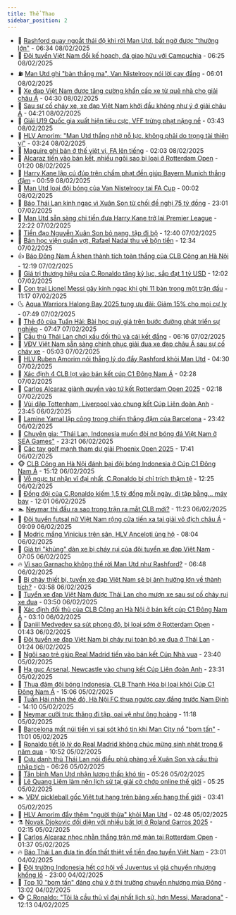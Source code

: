 ```yaml
---
title: Thể Thao
sidebar_position: 2
---
```


<!-- dantri-the-thao:START -->
- 🎡 [Rashford quay ngoắt thái độ khi rời Man Utd, bất ngờ được &quot;thưởng lớn&quot;](https://dantri.com.vn/the-thao/rashford-quay-ngoat-thai-do-khi-roi-man-utd-bat-ngo-duoc-thuong-lon-20250208133328565.htm) - 06:34 08/02/2025
- 💯 [Đội tuyển Việt Nam đổi kế hoạch, đá giao hữu với Campuchia](https://dantri.com.vn/the-thao/doi-tuyen-viet-nam-doi-ke-hoach-da-giao-huu-voi-campuchia-20250208133812001.htm) - 06:25 08/02/2025
- ⛽️ [Man Utd ghi &quot;bàn thắng ma&quot;, Van Nistelrooy nói lời cay đắng](https://dantri.com.vn/the-thao/man-utd-ghi-ban-thang-ma-van-nistelrooy-noi-loi-cay-dang-20250208124335432.htm) - 06:01 08/02/2025
- 💃 [Xe đạp Việt Nam được tăng cường khẩn cấp xe từ quê nhà cho giải châu Á](https://dantri.com.vn/the-thao/xe-dap-viet-nam-duoc-tang-cuong-khan-cap-xe-tu-que-nha-cho-giai-chau-a-20250208112845025.htm) - 04:30 08/02/2025
- 🌈 [Sau sự cố cháy xe, xe đạp Việt Nam khởi đầu không như ý ở giải châu Á](https://dantri.com.vn/the-thao/sau-su-co-chay-xe-xe-dap-viet-nam-khoi-dau-khong-nhu-y-o-giai-chau-a-20250208110630692.htm) - 04:21 08/02/2025
- 🦅 [Giải U19 Quốc gia xuất hiện tiêu cực, VFF trừng phạt nặng nề](https://dantri.com.vn/the-thao/giai-u19-quoc-gia-xuat-hien-tieu-cuc-vff-trung-phat-nang-ne-20250208104315539.htm) - 03:43 08/02/2025
- 🌝 [HLV Amorim: &quot;Man Utd thắng nhờ nỗ lực, không phải do trọng tài thiên vị&quot;](https://dantri.com.vn/the-thao/hlv-amorim-man-utd-thang-nho-no-luc-khong-phai-do-trong-tai-thien-vi-20250208100404076.htm) - 03:24 08/02/2025
- 🚀 [Maguire ghi bàn ở thế việt vị, FA lên tiếng](https://dantri.com.vn/the-thao/maguire-ghi-ban-o-the-viet-vi-fa-len-tieng-20250208083733023.htm) - 02:03 08/02/2025
- 🎉 [Alcaraz tiến vào bán kết, nhiều ngôi sao bị loại ở Rotterdam Open](https://dantri.com.vn/the-thao/alcaraz-tien-vao-ban-ket-nhieu-ngoi-sao-bi-loai-o-rotterdam-open-20250208081446062.htm) - 01:20 08/02/2025
- 📝 [Harry Kane lập cú đúp trên chấm phạt đền giúp Bayern Munich thắng đậm](https://dantri.com.vn/the-thao/harry-kane-lap-cu-dup-tren-cham-phat-den-giup-bayern-munich-thang-dam-20250208072909885.htm) - 00:59 08/02/2025
- 🦄 [Man Utd loại đội bóng của Van Nistelrooy tại FA Cup](https://dantri.com.vn/the-thao/man-utd-loai-doi-bong-cua-van-nistelrooy-tai-fa-cup-20250208074825695.htm) - 00:02 08/02/2025
- 🎉 [Báo Thái Lan kinh ngạc vì Xuân Son từ chối đề nghị 75 tỷ đồng](https://dantri.com.vn/the-thao/bao-thai-lan-kinh-ngac-vi-xuan-son-tu-choi-de-nghi-75-ty-dong-20250208005651891.htm) - 23:01 07/02/2025
- 💼 [Man Utd sẵn sàng chi tiền đưa Harry Kane trở lại Premier League](https://dantri.com.vn/the-thao/man-utd-san-sang-chi-tien-dua-harry-kane-tro-lai-premier-league-20250207182926039.htm) - 22:22 07/02/2025
- 🤡 [Tiền đạo Nguyễn Xuân Son bỏ nạng, tập đi bộ](https://dantri.com.vn/the-thao/tien-dao-nguyen-xuan-son-bo-nang-tap-di-bo-20250207202655595.htm) - 12:40 07/02/2025
- 🦆 [Bán học viện quần vợt, Rafael Nadal thu về bộn tiền](https://dantri.com.vn/the-thao/ban-hoc-vien-quan-vot-rafael-nadal-thu-ve-bon-tien-20250207193337605.htm) - 12:34 07/02/2025
- 👍 [Báo Đông Nam Á khen thành tích toàn thắng của CLB Công an Hà Nội](https://dantri.com.vn/the-thao/bao-dong-nam-a-khen-thanh-tich-toan-thang-cua-clb-cong-an-ha-noi-20250207160624494.htm) - 12:19 07/02/2025
- 💼 [Giá trị thương hiệu của C.Ronaldo tăng kỷ lục, sắp đạt 1 tỷ USD](https://dantri.com.vn/the-thao/gia-tri-thuong-hieu-cua-cronaldo-tang-ky-luc-sap-dat-1-ty-usd-20250207190236707.htm) - 12:02 07/02/2025
- 🦒 [Con trai Lionel Messi gây kinh ngạc khi ghi 11 bàn trong một trận đấu](https://dantri.com.vn/the-thao/con-trai-lionel-messi-gay-kinh-ngac-khi-ghi-11-ban-trong-mot-tran-dau-20250207181718592.htm) - 11:17 07/02/2025
- 🌜 [Aqua Warriors Halong Bay 2025 tung ưu đãi: Giảm 15% cho mọi cự ly](https://dantri.com.vn/the-thao/aqua-warriors-halong-bay-2025-tung-uu-dai-giam-15-cho-moi-cu-ly-20250207144329742.htm) - 07:49 07/02/2025
- 🦆 [Thẻ đỏ của Tuấn Hải: Bài học quý giá trên bước đường phát triển sự nghiệp](https://dantri.com.vn/the-thao/the-do-cua-tuan-hai-bai-hoc-quy-gia-tren-buoc-duong-phat-trien-su-nghiep-20250207120008742.htm) - 07:47 07/02/2025
- 💪 [Cầu thủ Thái Lan chơi xấu đối thủ và cái kết đắng](https://dantri.com.vn/the-thao/cau-thu-thai-lan-choi-xau-doi-thu-va-cai-ket-dang-20250207131600387.htm) - 06:16 07/02/2025
- 🧠 [VĐV Việt Nam sẵn sàng chinh phục giải đua xe đạp châu Á sau sự cố cháy xe](https://dantri.com.vn/the-thao/vdv-viet-nam-san-sang-chinh-phuc-giai-dua-xe-dap-chau-a-sau-su-co-chay-xe-20250207115830438.htm) - 05:03 07/02/2025
- 🦄 [HLV Ruben Amorim nói thẳng lý do đẩy Rashford khỏi Man Utd](https://dantri.com.vn/the-thao/hlv-ruben-amorim-noi-thang-ly-do-day-rashford-khoi-man-utd-20250207111600948.htm) - 04:30 07/02/2025
- 🥸 [Xác định 4 CLB lọt vào bán kết cúp C1 Đông Nam Á](https://dantri.com.vn/the-thao/xac-dinh-4-clb-lot-vao-ban-ket-cup-c1-dong-nam-a-20250207092823774.htm) - 02:28 07/02/2025
- 🤠 [Carlos Alcaraz giành quyền vào tứ kết Rotterdam Open 2025](https://dantri.com.vn/the-thao/carlos-alcaraz-gianh-quyen-vao-tu-ket-rotterdam-open-2025-20250207091659401.htm) - 02:18 07/02/2025
- 👺 [Vùi dập Tottenham, Liverpool vào chung kết Cúp Liên đoàn Anh](https://dantri.com.vn/the-thao/vui-dap-tottenham-liverpool-vao-chung-ket-cup-lien-doan-anh-20250207064522350.htm) - 23:45 06/02/2025
- 📝 [Lamine Yamal lập công trong chiến thắng đậm của Barcelona](https://dantri.com.vn/the-thao/lamine-yamal-lap-cong-trong-chien-thang-dam-cua-barcelona-20250207064041402.htm) - 23:42 06/02/2025
- 🦆 [Chuyên gia: &quot;Thái Lan, Indonesia muốn đòi nợ bóng đá Việt Nam ở SEA Games&quot;](https://dantri.com.vn/the-thao/chuyen-gia-thai-lan-indonesia-muon-doi-no-bong-da-viet-nam-o-sea-games-20250207001558012.htm) - 23:21 06/02/2025
- 🥳 [Các tay golf mạnh tham dự giải Phoenix Open 2025](https://dantri.com.vn/the-thao/cac-tay-golf-manh-tham-du-giai-phoenix-open-2025-20250206153218147.htm) - 17:41 06/02/2025
- 🐵 [CLB Công an Hà Nội đánh bại đội bóng Indonesia ở Cúp C1 Đông Nam Á](https://dantri.com.vn/the-thao/clb-cong-an-ha-noi-danh-bai-doi-bong-indonesia-o-cup-c1-dong-nam-a-20250206220712539.htm) - 15:12 06/02/2025
- 🤩 [Vỗ ngực tự nhận vĩ đại nhất, C.Ronaldo bị chỉ trích thậm tệ](https://dantri.com.vn/the-thao/vo-nguc-tu-nhan-vi-dai-nhat-cronaldo-bi-chi-trich-tham-te-20250206192534590.htm) - 12:25 06/02/2025
- 🤠 [Đồng đội của C.Ronaldo kiếm 1,5 tỷ đồng mỗi ngày, đi tập bằng… máy bay](https://dantri.com.vn/the-thao/dong-doi-cua-cronaldo-kiem-15-ty-dong-moi-ngay-di-tap-bang-may-bay-20250206184528505.htm) - 12:01 06/02/2025
- 🏊 [Neymar thi đấu ra sao trong trận ra mắt CLB mới?](https://dantri.com.vn/the-thao/neymar-thi-dau-ra-sao-trong-tran-ra-mat-clb-moi-20250206182214715.htm) - 11:23 06/02/2025
- 🗽 [Đội tuyển futsal nữ Việt Nam rộng cửa tiến xa tại giải vô địch châu Á](https://dantri.com.vn/the-thao/doi-tuyen-futsal-nu-viet-nam-rong-cua-tien-xa-tai-giai-vo-dich-chau-a-20250206160443047.htm) - 09:09 06/02/2025
- 🚀 [Modric mắng Vinicius trên sân, HLV Anceloti ủng hộ](https://dantri.com.vn/the-thao/modric-mang-vinicius-tren-san-hlv-anceloti-ung-ho-20250206132304162.htm) - 08:04 06/02/2025
- 🎉 [Giá trị &quot;khủng&quot; dàn xe bị cháy rụi của đội tuyển xe đạp Việt Nam](https://dantri.com.vn/the-thao/gia-tri-khung-dan-xe-bi-chay-rui-cua-doi-tuyen-xe-dap-viet-nam-20250206133915778.htm) - 07:05 06/02/2025
- 🔥 [Vì sao Garnacho không thể rời Man Utd như Rashford?](https://dantri.com.vn/the-thao/vi-sao-garnacho-khong-the-roi-man-utd-nhu-rashford-20250206134809518.htm) - 06:48 06/02/2025
- 🎉 [Bị cháy thiết bị, tuyển xe đạp Việt Nam sẽ bị ảnh hưởng lớn về thành tích?](https://dantri.com.vn/the-thao/bi-chay-thiet-bi-tuyen-xe-dap-viet-nam-se-bi-anh-huong-lon-ve-thanh-tich-20250206104519541.htm) - 03:58 06/02/2025
- 🎡 [Tuyển xe đạp Việt Nam được Thái Lan cho mượn xe sau sự cố cháy rụi xe đua](https://dantri.com.vn/the-thao/tuyen-xe-dap-viet-nam-duoc-thai-lan-cho-muon-xe-sau-su-co-chay-rui-xe-dua-20250206104341536.htm) - 03:50 06/02/2025
- 🐻 [Xác định đối thủ của CLB Công an Hà Nội ở bán kết cúp C1 Đông Nam Á](https://dantri.com.vn/the-thao/xac-dinh-doi-thu-cua-clb-cong-an-ha-noi-o-ban-ket-cup-c1-dong-nam-a-20250206101038653.htm) - 03:10 06/02/2025
- 🌊 [Daniil Medvedev sa sút phong độ, bị loại sớm ở Rotterdam Open](https://dantri.com.vn/the-thao/daniil-medvedev-sa-sut-phong-do-bi-loai-som-o-rotterdam-open-20250206083351609.htm) - 01:43 06/02/2025
- 💃 [Đội tuyển xe đạp Việt Nam bị cháy rụi toàn bộ xe đua ở Thái Lan](https://dantri.com.vn/the-thao/doi-tuyen-xe-dap-viet-nam-bi-chay-rui-toan-bo-xe-dua-o-thai-lan-20250206083339909.htm) - 01:24 06/02/2025
- 🤔 [Ngôi sao trẻ giúp Real Madrid tiến vào bán kết Cúp Nhà vua](https://dantri.com.vn/the-thao/ngoi-sao-tre-giup-real-madrid-tien-vao-ban-ket-cup-nha-vua-20250206063910023.htm) - 23:40 05/02/2025
- 🤭 [Hạ gục Arsenal, Newcastle vào chung kết Cúp Liên đoàn Anh](https://dantri.com.vn/the-thao/ha-guc-arsenal-newcastle-vao-chung-ket-cup-lien-doan-anh-20250206063102726.htm) - 23:31 05/02/2025
- 👹 [Thua đậm đội bóng Indonesia, CLB Thanh Hóa bị loại khỏi Cúp C1 Đông Nam Á](https://dantri.com.vn/the-thao/thua-dam-doi-bong-indonesia-clb-thanh-hoa-bi-loai-khoi-cup-c1-dong-nam-a-20250205220303098.htm) - 15:06 05/02/2025
- 🗽 [Tuấn Hải nhận thẻ đỏ, Hà Nội FC thua ngược cay đắng trước Nam Định](https://dantri.com.vn/the-thao/tuan-hai-nhan-the-do-ha-noi-fc-thua-nguoc-cay-dang-truoc-nam-dinh-20250205204723736.htm) - 14:10 05/02/2025
- 🥳 [Neymar cưỡi trực thăng đi tập, oai vệ như ông hoàng](https://dantri.com.vn/the-thao/neymar-cuoi-truc-thang-di-tap-oai-ve-nhu-ong-hoang-20250205181814980.htm) - 11:18 05/02/2025
- 💃 [Barcelona mất núi tiền vì sai sót khó tin khi Man City nổ &quot;bom tấn&quot;](https://dantri.com.vn/the-thao/barcelona-mat-nui-tien-vi-sai-sot-kho-tin-khi-man-city-no-bom-tan-20250205175454282.htm) - 11:01 05/02/2025
- 🧰 [Ronaldo tiết lộ lý do Real Madrid không chúc mừng sinh nhật trong 6 năm qua](https://dantri.com.vn/the-thao/ronaldo-tiet-lo-ly-do-real-madrid-khong-chuc-mung-sinh-nhat-trong-6-nam-qua-20250205154900458.htm) - 10:52 05/02/2025
- 💪 [Cựu danh thủ Thái Lan nói điều phũ phàng về Xuân Son và cầu thủ nhập tịch](https://dantri.com.vn/the-thao/cuu-danh-thu-thai-lan-noi-dieu-phu-phang-ve-xuan-son-va-cau-thu-nhap-tich-20250205132611049.htm) - 06:26 05/02/2025
- 🚀 [Tân binh Man Utd nhận lương thấp khó tin](https://dantri.com.vn/the-thao/tan-binh-man-utd-nhan-luong-thap-kho-tin-20250205122621458.htm) - 05:26 05/02/2025
- 🤠 [Lê Quang Liêm làm nên lịch sử tại giải cờ chớp online thế giới](https://dantri.com.vn/the-thao/le-quang-liem-lam-nen-lich-su-tai-giai-co-chop-online-the-gioi-20250205145203000.htm) - 05:25 05/02/2025
- 🏊 [VĐV pickleball gốc Việt tụt hạng trên bảng xếp hạng thế giới](https://dantri.com.vn/the-thao/vdv-pickleball-goc-viet-tut-hang-tren-bang-xep-hang-the-gioi-20250205104113680.htm) - 03:41 05/02/2025
- 🦄 [HLV Amorim đẩy thêm &quot;người thừa&quot; khỏi Man Utd](https://dantri.com.vn/the-thao/hlv-amorim-day-them-nguoi-thua-khoi-man-utd-20250205094825276.htm) - 02:48 05/02/2025
- ⚗️ [Novak Djokovic đối diện với nhiều bất lợi ở Roland Garros 2025](https://dantri.com.vn/the-thao/novak-djokovic-doi-dien-voi-nhieu-bat-loi-o-roland-garros-2025-20250205090546944.htm) - 02:15 05/02/2025
- 🥷 [Carlos Alcaraz nhọc nhằn thắng trận mở màn tại Rotterdam Open](https://dantri.com.vn/the-thao/carlos-alcaraz-nhoc-nhan-thang-tran-mo-man-tai-rotterdam-open-20250205083528152.htm) - 01:37 05/02/2025
- 🔥 [Báo Thái Lan đưa tin đồn thất thiệt về tiền đạo tuyển Việt Nam](https://dantri.com.vn/the-thao/bao-thai-lan-dua-tin-don-that-thiet-ve-tien-dao-tuyen-viet-nam-20250205005257593.htm) - 23:01 04/02/2025
- 🦅 [Đội trưởng Indonesia hết cơ hội về Juventus vì giá chuyển nhượng khổng lồ](https://dantri.com.vn/the-thao/doi-truong-indonesia-het-co-hoi-ve-juventus-vi-gia-chuyen-nhuong-khong-lo-20250204155059384.htm) - 23:00 04/02/2025
- 🌝 [Top 10 &quot;bom tấn&quot; đáng chú ý ở thị trường chuyển nhượng mùa Đông](https://dantri.com.vn/the-thao/top-10-bom-tan-dang-chu-y-o-thi-truong-chuyen-nhuong-mua-dong-20250204200217684.htm) - 13:02 04/02/2025
- 🐵 [C.Ronaldo: &quot;Tôi là cầu thủ vĩ đại nhất lịch sử, hơn Messi, Maradona&quot;](https://dantri.com.vn/the-thao/cronaldo-toi-la-cau-thu-vi-dai-nhat-lich-su-hon-messi-maradona-20250204191308687.htm) - 12:13 04/02/2025<!-- dantri-the-thao:END -->
